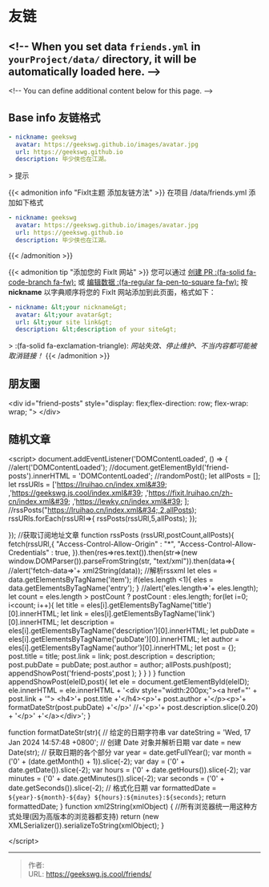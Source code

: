 # 友链


&lt;!-- When you set data `friends.yml` in `yourProject/data/` directory, it will be automatically loaded here. --&gt;
---
&lt;!-- You can define additional content below for this page. --&gt;
## Base info 友链格式

```yaml
- nickname: geekswg
  avatar: https://geekswg.github.io/images/avatar.jpg
  url: https://geekswg.github.io
  description: 毕少侠也在江湖。
```
&gt; 提示

{{&lt; admonition info &#34;FixIt主题 添加友链方法&#34; &gt;}}
在项目 /data/friends.yml 添加如下格式
```yaml
- nickname: geekswg
  avatar: https://geekswg.github.io/images/avatar.jpg
  url: https://geekswg.github.io
  description: 毕少侠也在江湖。
```
{{&lt; /admonition &gt;}}


{{&lt; admonition tip &#34;添加您的 FixIt 网站&#34; &gt;}}
您可以通过 [创建 PR :(fa-solid fa-code-branch fa-fw):](https://github.com/geekswg/blogFixit/pulls) 或 [编辑数据 :(fa-regular fa-pen-to-square fa-fw):](https://github.com/geekswg/blogFixit/edit/master/data/friends.yml)  按 **nickname** 以字典顺序将您的 FixIt 网站添加到此页面，格式如下：

```yml
- nickname: &lt;your nickname&gt;
  avatar: &lt;your avatar&gt;
  url: &lt;your site link&gt;
  description: &lt;description of your site&gt;
```

&gt; :(fa-solid fa-exclamation-triangle): *网站失效、停止维护、不当内容都可能被取消链接！*
{{&lt; /admonition &gt;}}

## 朋友圈

&lt;div id=&#34;friend-posts&#34; style=&#34;display: flex;flex-direction: row; flex-wrap: wrap;  &#34;&gt;
&lt;/div&gt;

## 随机文章

&lt;script&gt;
document.addEventListener(&#39;DOMContentLoaded&#39;, () =&gt; {
  //alert(&#39;DOMContentLoaded&#39;);
  //document.getElementById(&#39;friend-posts&#39;).innerHTML = &#39;DOMContentLoaded&#39;;
  //randomPost();
  let allPosts = [];
  let rssURls = [&#39;https://lruihao.cn/index.xml&#39;
  ,&#39;https://geekswg.js.cool/index.xml&#39;
  ,&#39;https://fixit.lruihao.cn/zh-cn/index.xml&#39;
  ,&#39;https://lewky.cn/index.xml&#39;
  ];
  //rssPosts(&#34;https://lruihao.cn/index.xml&#34;,2,allPosts);
  rssURls.forEach(rssURl=&gt;{
    rssPosts(rssURl,5,allPosts);
  });
  
});
//获取订阅地址文章
function rssPosts (rssURl,postCount,allPosts){
  fetch(rssURl,{
      &#34;Access-Control-Allow-Origin&#34; : &#34;*&#34;,
      &#34;Access-Control-Allow-Credentials&#34; : true,
    }).then(res=&gt;res.text()).then(str=&gt;(new window.DOMParser()).parseFromString(str, &#34;text/xml&#34;)).then(data=&gt;{
        //alert(&#39;fetch-data=&gt;&#39;&#43; xml2String(data));
        //解析rssxml
        let eles = data.getElementsByTagName(&#39;item&#39;);
        if(eles.length &lt;1){
          eles = data.getElementsByTagName(&#39;entry&#39;);
        }
        //alert(&#39;eles.length=&gt;&#39;&#43; eles.length);
        let count = eles.length &gt; postCount ? postCount : eles.length;
        for(let i=0; i&lt;count; i&#43;&#43;){
          let title = eles[i].getElementsByTagName(&#39;title&#39;)[0].innerHTML;
          let link = eles[i].getElementsByTagName(&#39;link&#39;)[0].innerHTML;
          let description = eles[i].getElementsByTagName(&#39;description&#39;)[0].innerHTML;
          let pubDate = eles[i].getElementsByTagName(&#39;pubDate&#39;)[0].innerHTML;
          let author = eles[i].getElementsByTagName(&#39;author&#39;)[0].innerHTML;
          let post = {};
          post.title = title;
          post.link = link;
          post.description = description;
          post.pubDate = pubDate;
          post.author = author;
          allPosts.push(post);
          appendShowPost(&#39;friend-posts&#39;,post );
        }
    }
    )
}
function appendShowPost(eleID,post){
  let ele = document.getElementById(eleID);
  ele.innerHTML = ele.innerHTML &#43; 
  &#39;&lt;div style=&#34;width:200px;&#34;&gt;&lt;a href=&#34;&#39;
  &#43; post.link &#43; &#39;&#34;&gt; &lt;h4&gt;&#39;&#43; post.title &#43;&#39;&lt;/h4&gt;&lt;p&gt;&#39;&#43; post.author &#43;&#39;&lt;/p&gt;&lt;p&gt;&#39;&#43; formatDateStr(post.pubDate) &#43;&#39;&lt;/p&gt;&#39;
  //&#43;&#39;&lt;p&gt;&#39;&#43; post.description.slice(0.20) &#43; &#39;&lt;/p&gt;&#39;
  &#43;&#39;&lt;/a&gt;&lt;/div&gt;&#39;;
}

function formatDateStr(str){
  // 给定的日期字符串
  var dateString = &#39;Wed, 17 Jan 2024 14:57:48 &#43;0800&#39;;
  // 创建 Date 对象并解析日期
  var date = new Date(str);
  // 获取日期的各个部分
  var year = date.getFullYear();
  var month = (&#39;0&#39; &#43; (date.getMonth() &#43; 1)).slice(-2);
  var day = (&#39;0&#39; &#43; date.getDate()).slice(-2);
  var hours = (&#39;0&#39; &#43; date.getHours()).slice(-2);
  var minutes = (&#39;0&#39; &#43; date.getMinutes()).slice(-2);
  var seconds = (&#39;0&#39; &#43; date.getSeconds()).slice(-2);
  // 格式化日期
  var formattedDate = `${year}-${month}-${day} ${hours}:${minutes}:${seconds}`;
  return formattedDate;
}
function xml2String(xmlObject) {
  //所有浏览器统一用这种方式处理(因为高版本的浏览器都支持)
  return (new XMLSerializer()).serializeToString(xmlObject);
}

&lt;/script&gt;


---

> 作者:   
> URL: https://geekswg.js.cool/friends/  

